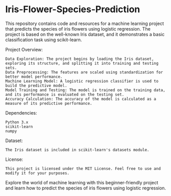 # Iris-Flower-Species-Prediction
This repository contains code and resources for a machine learning project that predicts the species of iris flowers using logistic regression. The project is based on the well-known Iris dataset, and it demonstrates a basic classification task using scikit-learn.

Project Overview:

    Data Exploration: The project begins by loading the Iris dataset, exploring its structure, and splitting it into training and testing sets.
    Data Preprocessing: The features are scaled using standardization for better model performance.
    Machine Learning Model: A logistic regression classifier is used to build the predictive model.
    Model Training and Testing: The model is trained on the training data, and its performance is evaluated on the testing set.
    Accuracy Calculation: The accuracy of the model is calculated as a measure of its predictive performance.
    
  Dependencies:

    Python 3.x
    scikit-learn
    numpy

Dataset:

    The Iris dataset is included in scikit-learn's datasets module.

License:

    This project is licensed under the MIT License. Feel free to use and modify it for your purposes.

Explore the world of machine learning with this beginner-friendly project and learn how to predict the species of iris flowers using logistic regression.
